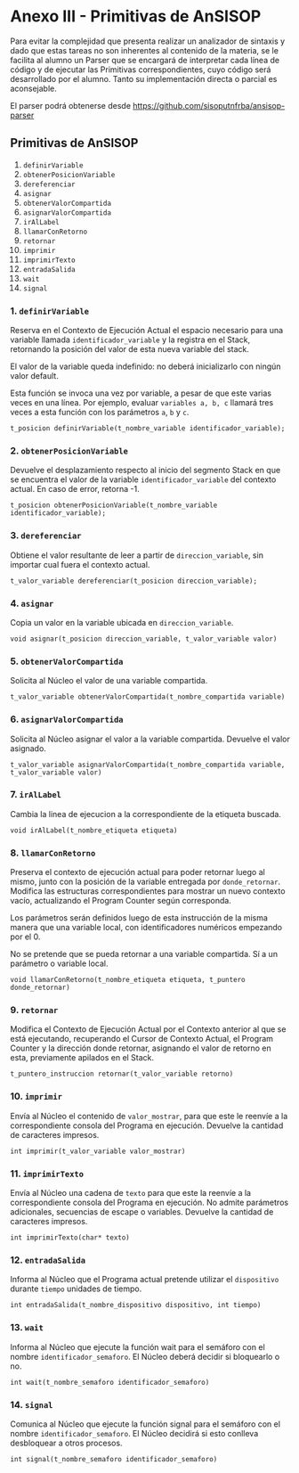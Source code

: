 # Anexo III - Primitivas de AnSISOP

Para evitar la complejidad que presenta realizar un analizador de sintaxis y dado que estas tareas no son inherentes al contenido de la materia, se le facilita al alumno un Parser que se encargará de interpretar cada línea de código y de ejecutar las Primitivas correspondientes, cuyo código será desarrollado por el alumno. Tanto su implementación directa o parcial es aconsejable.

El parser podrá obtenerse desde https://github.com/sisoputnfrba/ansisop-parser

## Primitivas de AnSISOP
1. `definirVariable`
1. `obtenerPosicionVariable`
1. `dereferenciar`
1. `asignar`
1. `obtenerValorCompartida`
1. `asignarValorCompartida`
1. `irAlLabel`
1. `llamarConRetorno`
1. `retornar`
1. `imprimir`
1. `imprimirTexto`
1. `entradaSalida`
1. `wait`
1. `signal`

### 1. `definirVariable`

Reserva en el Contexto de Ejecución Actual el espacio necesario para una variable llamada `identificador_variable` y la registra en el Stack, retornando la posición del valor de esta nueva variable del stack.

El valor de la variable queda indefinido: no deberá inicializarlo con ningún valor default.

Esta función se invoca una vez por variable, a pesar de que este varias veces en una línea. Por ejemplo, evaluar `variables a, b, c` llamará tres veces a esta función con los parámetros `a`, `b` y `c`.

```
t_posicion definirVariable(t_nombre_variable identificador_variable);
```

### 2. `obtenerPosicionVariable`

Devuelve el desplazamiento respecto al inicio del segmento Stack en que se encuentra el valor de la variable `identificador_variable` del contexto actual. En caso de error, retorna -1.

```
t_posicion obtenerPosicionVariable(t_nombre_variable identificador_variable);
```

### 3. `dereferenciar`

Obtiene el valor resultante de leer a partir de `direccion_variable`, sin importar cual fuera el contexto actual.

```
t_valor_variable dereferenciar(t_posicion direccion_variable);
```

### 4. `asignar`

Copia un valor en la variable ubicada en `direccion_variable`.

```
void asignar(t_posicion direccion_variable, t_valor_variable valor)
```

### 5. `obtenerValorCompartida`

Solicita al Núcleo el valor de una variable compartida.

```
t_valor_variable obtenerValorCompartida(t_nombre_compartida variable)
```

### 6. `asignarValorCompartida`

Solicita al Núcleo asignar el valor a la variable compartida. Devuelve el valor asignado.

```
t_valor_variable asignarValorCompartida(t_nombre_compartida variable, t_valor_variable valor)
```

### 7. `irAlLabel`

Cambia la linea de ejecucion a la correspondiente de la etiqueta buscada.

```
void irAlLabel(t_nombre_etiqueta etiqueta)
```

### 8. `llamarConRetorno`

Preserva el contexto de ejecución actual para poder retornar luego al mismo, junto con la posición de la variable entregada por `donde_retornar`. Modifica las estructuras correspondientes para mostrar un nuevo contexto vacío, actualizando el Program Counter según corresponda.

Los parámetros serán definidos luego de esta instrucción de la misma manera que una variable local, con identificadores numéricos empezando por el 0.

No se pretende que se pueda retornar a una variable compartida. Sí a un parámetro o variable local.

```
void llamarConRetorno(t_nombre_etiqueta etiqueta, t_puntero donde_retornar)
```

### 9. `retornar`

Modifica el Contexto de Ejecución Actual por el Contexto anterior al que se está ejecutando, recuperando el Cursor de Contexto Actual, el Program Counter y la dirección donde retornar, asignando el valor de retorno en esta, previamente apilados en el Stack.

```
t_puntero_instruccion retornar(t_valor_variable retorno)
```

### 10. `imprimir`

Envía al Núcleo el contenido de `valor_mostrar`, para que este le reenvíe a la correspondiente consola del Programa en ejecución. Devuelve la cantidad de caracteres impresos.

```
int imprimir(t_valor_variable valor_mostrar)
```

### 11. `imprimirTexto`

Envía al Núcleo una cadena de `texto` para que este la reenvíe a la correspondiente consola del Programa en ejecución. No admite parámetros adicionales, secuencias de escape o variables. Devuelve la cantidad de caracteres impresos.

```
int imprimirTexto(char* texto)
```

### 12. `entradaSalida`

Informa al Núcleo que el Programa actual pretende utilizar el `dispositivo` durante `tiempo` unidades de tiempo.

```
int entradaSalida(t_nombre_dispositivo dispositivo, int tiempo)
```

### 13. `wait`

Informa al Núcleo que ejecute la función wait para el semáforo con el nombre `identificador_semaforo`. El Núcleo deberá decidir si bloquearlo o no.

```
int wait(t_nombre_semaforo identificador_semaforo)
```

### 14. `signal`

Comunica al Núcleo que ejecute la función signal para el semáforo con el nombre `identificador_semaforo`. El Núcleo decidirá si esto conlleva desbloquear a otros procesos.

```
int signal(t_nombre_semaforo identificador_semaforo)
```
